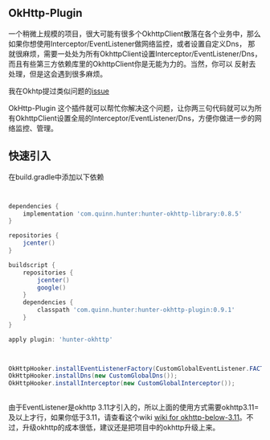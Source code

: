 ## OkHttp-Plugin


一个稍微上规模的项目，很大可能有很多个OkhttpClient散落在各个业务中，那么如果你想使用Interceptor/EventListener做网络监控，或者设置自定义Dns，
那就很麻烦，需要一处处为所有OkhttpClient设置Interceptor/EventListener/Dns，而且有些第三方依赖库里的OkhttpClient你是无能为力的。当然，你可以
反射去处理，但是这会遇到很多麻烦。

我在Okhtp提过类似问题的[issue](https://github.com/square/okhttp/issues/4228) 
 
OkHttp-Plugin 这个插件就可以帮忙你解决这个问题，让你两三句代码就可以为所有OkhttpClient设置全局的Interceptor/EventListener/Dns，方便你做进一步的网络监控、管理。

## 快速引入

在build.gradle中添加以下依赖

```groovy


dependencies {
    implementation 'com.quinn.hunter:hunter-okhttp-library:0.8.5'
}

repositories {
    jcenter()
}

buildscript {
    repositories {
        jcenter()
        google()
    }
    dependencies {
        classpath 'com.quinn.hunter:hunter-okhttp-plugin:0.9.1'
    }
}

apply plugin: 'hunter-okhttp'
    
```


```java

OkHttpHooker.installEventListenerFactory(CustomGlobalEventListener.FACTORY);
OkHttpHooker.installDns(new CustomGlobalDns());
OkHttpHooker.installInterceptor(new CustomGlobalInterceptor());
        
```
由于EventListener是okhttp 3.11才引入的，所以上面的使用方式需要okhttp3.11=及以上才行，如果你低于3.11，请查看这个wiki  [wiki for okhttp-below-3.11](https://github.com/Leaking/Hunter/wiki/Okhttp-below-3.11)。不过，升级okhttp的成本很低，建议还是把项目中的okhttp升级上来。